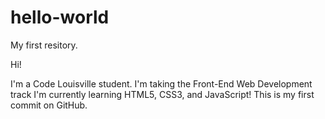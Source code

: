 # hello-world
My first resitory.

Hi!

I'm a Code Louisville student.  I'm taking the Front-End Web Development track
I'm currently learning HTML5, CSS3, and JavaScript!
This is my first commit on GitHub.
